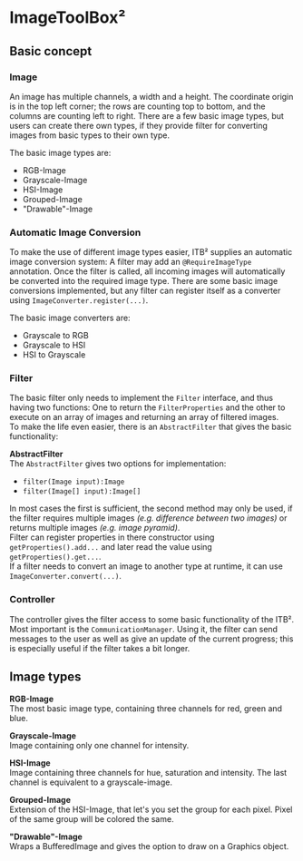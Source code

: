 # ImageToolBox²

## Basic concept
### Image
An image has multiple channels, a width and a height. The coordinate origin is in the
top left corner; the rows are counting top to bottom, and the columns are counting left
to right. There are a few basic image types, but users can create there own types, if
they provide filter for converting images from basic types to their own type.

The basic image types are:
* RGB-Image
* Grayscale-Image
* HSI-Image
* Grouped-Image
* "Drawable"-Image

### Automatic Image Conversion
To make the use of different image types easier, ITB² supplies an automatic image
conversion system: A filter may add an `@RequireImageType` annotation. Once the
filter is called, all incoming images will automatically be converted into the required
image type. There are some basic image conversions implemented, but any filter can
register itself as a converter using `ImageConverter.register(...)`.

The basic image converters are:
* Grayscale to RGB
* Grayscale to HSI
* HSI to Grayscale

### Filter
The basic filter only needs to implement the `Filter` interface, and thus having two
functions: One to return the `FilterProperties` and the other to execute on an array
of images and returning an array of filtered images.  
To make the life even easier, there is an `AbstractFilter` that gives the basic
functionality:

**AbstractFilter**  
The `AbstractFilter` gives two options for implementation:
* `filter(Image input):Image`
* `filter(Image[] input):Image[]`

In most cases the first is sufficient, the second method may only be used, if the filter
requires multiple images *(e.g. difference between two images)* or returns multiple images
*(e.g. image pyramid)*.  
Filter can register properties in there constructor using `getProperties().add...`
and later read the value using `getProperties().get...`.  
If a filter needs to convert an image to another type at runtime, it can use
`ImageConverter.convert(...)`.

### Controller
The controller gives the filter access to some basic functionality of the ITB². Most
important is the `CommunicationManager`. Using it, the filter can send messages to
the user as well as give an update of the current progress; this is especially useful if
the filter takes a bit longer.

## Image types
**RGB-Image**  
The most basic image type, containing three channels for red, green and blue.

**Grayscale-Image**  
Image containing only one channel for intensity.

**HSI-Image**  
Image containing three channels for hue, saturation and intensity. The last channel is
equivalent to a grayscale-image.

**Grouped-Image**  
Extension of the HSI-Image, that let's you set the group for each pixel. Pixel of the same
group will be colored the same.

**"Drawable"-Image**  
Wraps a BufferedImage and gives the option to draw on a Graphics object.
